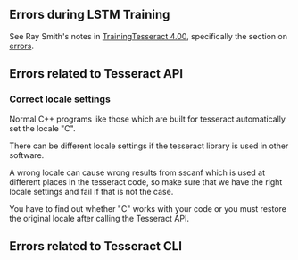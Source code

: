 ## Errors during LSTM Training

See  Ray Smith's notes in  [TrainingTesseract 4.00](https://github.com/tesseract-ocr/tesseract/wiki/TrainingTesseract-4.00), specifically the section on [errors](https://github.com/tesseract-ocr/tesseract/wiki/TrainingTesseract-4.00#error-messages-from-training).

## Errors related to Tesseract API

### Correct locale settings

Normal C++ programs like those which are built for tesseract automatically
set the locale "C".

There can be different locale settings if the tesseract library is used
in other software.

A wrong locale can cause wrong results from sscanf which is used at
different places in the tesseract code, so make sure that we have the
right locale settings and fail if that is not the case.

You have to find out whether "C" works with your code or you must restore 
the original locale after calling the Tesseract API.


## Errors related to Tesseract CLI

